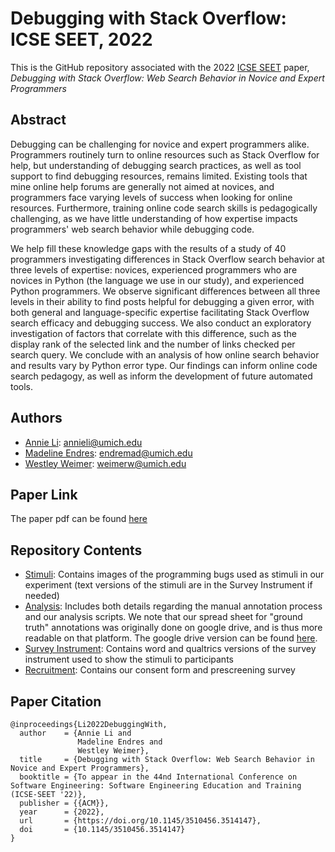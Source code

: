 # Debugging with Stack Overflow: ICSE SEET, 2022

This is the GitHub repository associated with the 2022 [ICSE SEET](https://conf.researchr.org/track/icse-2022/icse-2022-seet#event-overview) paper, _Debugging with Stack Overflow: Web Search Behavior in Novice and Expert Programmers_

## Abstract

Debugging can be challenging for novice and expert programmers alike. Programmers routinely turn to online resources such as Stack Overflow for help, but understanding of debugging search practices, as well as tool support to find debugging resources, remains limited. Existing tools that mine online help forums are generally not aimed at novices, and programmers face varying levels of success when looking for online resources. Furthermore, training online code search skills is pedagogically challenging, as we have little understanding of how expertise impacts programmers' web search behavior while debugging code.

We help fill these knowledge gaps with the results of a study of 40 programmers investigating differences in Stack Overflow search behavior at three levels of expertise: novices, experienced programmers who are novices in Python (the language we use in our study), and experienced Python programmers. We observe significant differences between all three levels in their ability to find posts helpful for debugging a given error, with both general and language-specific expertise facilitating Stack Overflow search efficacy and debugging success. We also conduct an exploratory investigation of factors that correlate with this difference, such as the display rank of the selected link and the number of links checked per search query. We conclude with an analysis of how online search behavior and results vary by Python error type. Our findings can inform online code search pedagogy, as well as inform the development of future automated tools.

## Authors

* [Annie Li](https://www.linkedin.com/in/annieli21/): <annieli@umich.edu>
* [Madeline Endres](http://www-personal.umich.edu/~endremad/): <endremad@umich.edu>
* [Westley Weimer](https://web.eecs.umich.edu/~weimerw/): <weimerw@umich.edu>

## Paper Link

The paper pdf can be found [here](http://www-personal.umich.edu/~endremad/papers/SODebug2022.pdf)

## Repository Contents

* [Stimuli](https://github.com/CelloCorgi/StackOverflow_ICSE_SEET_2022/tree/main/Stimuli): Contains images of the programming bugs used as stimuli in our experiment (text versions of the stimuli are in the Survey Instrument if needed)
* [Analysis](https://github.com/CelloCorgi/StackOverflow_ICSE_SEET_2022/tree/main/Analysis): Includes both details regarding the manual annotation process and our analysis scripts. We note that our spread sheet for "ground truth" annotations was originally done on google drive, and is thus more readable on that platform. The google drive version can be found [here](https://docs.google.com/spreadsheets/d/1BZy1nMYC4jgJclLBDBjeOGK26oRYcPItZQZlSQWFIh8/edit?usp=sharing).
* [Survey Instrument](https://github.com/CelloCorgi/StackOverflow_ICSE_SEET_2022/tree/main/SurveyInstrument): Contains word and qualtrics versions of the survey instrument used to show the stimuli to participants
* [Recruitment](https://github.com/CelloCorgi/StackOverflow_ICSE_SEET_2022/tree/main/Recruitment): Contains our consent form and prescreening survey

## Paper Citation
```
@inproceedings{Li2022DebuggingWith,
  author    = {Annie Li and
               Madeline Endres and
               Westley Weimer},
  title     = {Debugging with Stack Overflow: Web Search Behavior in Novice and Expert Programmers},
  booktitle = {To appear in the 44nd International Conference on Software Engineering: Software Engineering Education and Training (ICSE-SEET '22)},
  publisher = {{ACM}},
  year      = {2022},
  url       = {https://doi.org/10.1145/3510456.3514147},
  doi       = {10.1145/3510456.3514147}
}
```
